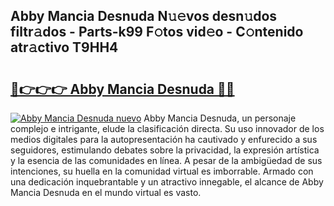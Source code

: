## Abby Mancia Desnuda N𝚞𝚎vos desn𝚞dos filtr𝚊dos - Parts-k99 F𝚘tos vid𝚎o - C𝚘ntenido atr𝚊ctivo T9HH4

# <h2><a href="http://mb8z9s.tromn.icu/?c=Abby+Mancia+Desnuda">🔗👉👉👉 Abby Mancia Desnuda 🔗🔗</a></h2>

[![Abby Mancia Desnuda nuevo](https://i.imgur.com/pEAQMta.gif)](http://mb8z9s.tromn.icu/?c=Abby+Mancia+Desnuda)
Abby Mancia Desnuda, un personaje complejo e intrigante, elude la clasificación directa. Su uso innovador de los medios digitales para la autopresentación ha cautivado y enfurecido a sus seguidores, estimulando debates sobre la privacidad, la expresión artística y la esencia de las comunidades en línea. A pesar de la ambigüedad de sus intenciones, su huella en la comunidad virtual es imborrable. Armado con una dedicación inquebrantable y un atractivo innegable, el alcance de Abby Mancia Desnuda en el mundo virtual es vasto.
